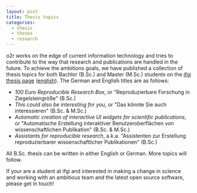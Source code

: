 ```yaml
---
layout: post
title: Thesis topics
categories:
  - thesis
  - theses
  - research
---
```


o2r works on the edge of current information technology and tries to contribute to the way that research and publications are handled in the future. To achieve the ambitions goals, we have published a collection of thesis topics for both Bachlor (B.Sc.) and Master (M.Sc.) students on the [ifgi thesis page](https://www.uni-muenster.de/Geoinformatics/en/Studies/thesis/index.php) ([english](https://www.uni-muenster.de/Geoinformatics/en/Studies/thesis/index.php)). The German and English titles are as follows:

* _100 Euro Reproducible Research Box_, or "Reproduzierbare Forschung in Ziegelsteingröße" (B.Sc.)
* _This could also be interesting for you_, or "Das könnte Sie auch interessieren" (B.Sc. & M.Sc.)
* _Automatic creation of interactive UI widgets for scientific publications_, or "Automatische Erstellung interaktiver Benutzeroberflächen von wissenschaftlichen Publikation" (B.Sc. & M.Sc.)
* _Assistants for reproducible research_, a.k.a. "Assistenten zur Erstellung reproduzierbarer wissenschaftlicher Publikationen" (B.Sc.)


All B.Sc. thesis can be written in either English or German. More topics will follow.

If your are a student at ifgi and interested in making a change in science and working with an ambitious team and the latest open source software, please get in touch!

